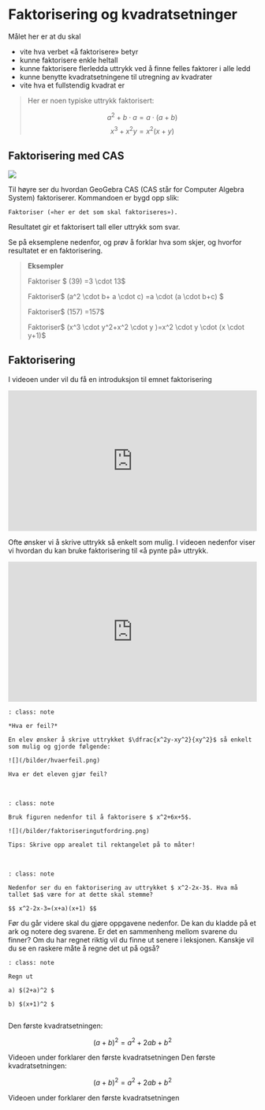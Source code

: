 # Faktorisering og kvadratsetninger

Målet her er at du skal 

* vite hva verbet «å faktorisere» betyr
* kunne faktorisere enkle heltall
* kunne faktorisere flerledda uttrykk ved å finne felles faktorer i alle ledd
* kunne benytte kvadratsetningene til utregning av kvadrater
* vite hva et fullstendig kvadrat er

> Her er noen typiske uttrykk faktorisert: 
>
> $$a^2+b \cdot a=a \cdot (a+b)$$ 
> $$x^3+x^2y=x^2(x+y) $$

## Faktorisering med CAS

![](/bilder/cas1-eksempel.png)

Til høyre ser du hvordan GeoGebra CAS (CAS står for Computer Algebra System) faktoriserer. Kommandoen er bygd opp slik: 
  
    Faktoriser («her er det som skal faktoriseres»). 

Resultatet gir et faktorisert tall eller uttrykk som svar.



Se på eksemplene nedenfor, og prøv å forklar hva som skjer, og hvorfor resultatet er en faktorisering.

> **Eksempler**
>
> Faktoriser $ (39) =3 \cdot 13$
>
> Faktoriser$ (a^2 \cdot b+ a \cdot c) =a \cdot (a \cdot b+c) $
>
> Faktoriser$ (157) =157$
>
> Faktoriser$ (x^3 \cdot y^2+x^2 \cdot y )=x^2 \cdot y  \cdot (x \cdot y+1)$


## Faktorisering

I videoen under vil du få en introduksjon til emnet faktorisering

<div style="padding:56.6% 0 0 0;position:relative;"><iframe src="https://player.vimeo.com/video/291458426?h=83f69c1754&title=0&byline=0&portrait=0" style="position:absolute;top:0;left:0;width:100%;height:100%;" frameborder="0" allow="autoplay; fullscreen; picture-in-picture" allowfullscreen></iframe></div><script src="https://player.vimeo.com/api/player.js"></script>

Ofte ønsker vi å skrive uttrykk så enkelt som mulig. I videoen nedenfor viser vi hvordan du kan bruke faktorisering til «å pynte på» uttrykk.

<div style="padding:56.25% 0 0 0;position:relative;"><iframe src="https://player.vimeo.com/video/339084221?h=0ec05140f7&title=0&byline=0&portrait=0" style="position:absolute;top:0;left:0;width:100%;height:100%;" frameborder="0" allow="autoplay; fullscreen; picture-in-picture" allowfullscreen></iframe></div><script src="https://player.vimeo.com/api/player.js"></script>

```{admonition} Oppgave 1
: class: note

*Hva er feil?*

En elev ønsker å skrive uttrykket $\dfrac{x^2y-xy^2}{xy^2}$ så enkelt som mulig og gjorde følgende:

![](/bilder/hvaerfeil.png)

Hva er det eleven gjør feil?

```

<br>

```{admonition} Oppgave 2
: class: note

Bruk figuren nedenfor til å faktorisere $ x^2+6x+5$. 

![](/bilder/faktoriseringutfordring.png)

Tips: Skrive opp arealet til rektangelet på to måter!
```

<br>

```{admonition} Oppgave 3
: class: note

Nedenfor ser du en faktorisering av uttrykket $ x^2-2x-3$. Hva må tallet $a$ være for at dette skal stemme?

$$ x^2-2x-3=(x+a)(x+1) $$

```


Før du går videre skal du gjøre oppgavene nedenfor. De kan du kladde på et ark og notere deg svarene. Er det en sammenheng mellom svarene du finner? Om du har regnet riktig vil du finne ut senere i leksjonen. Kanskje vil du se en raskere måte å regne det ut på også?

```{admonition} Oppgave 
: class: note

Regn ut

a) $(2+a)^2 $

b) $(x+1)^2 $


```


Den første kvadratsetningen:

$$(a+b)^2=a^2+2ab+b^2$$

Videoen under forklarer den første kvadratsetningen
Den første kvadratsetningen:

$$(a+b)^2=a^2+2ab+b^2$$

Videoen under forklarer den første kvadratsetningen